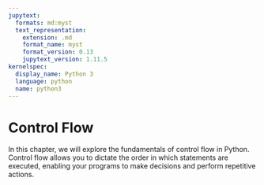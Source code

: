 ```yaml
---
jupytext:
  formats: md:myst
  text_representation:
    extension: .md
    format_name: myst
    format_version: 0.13
    jupytext_version: 1.11.5
kernelspec:
  display_name: Python 3
  language: python
  name: python3
---
```


# <i class="fa-brands fa-python"></i> Control Flow

In this chapter, we will explore the fundamentals of control flow in Python. Control flow allows you to dictate the order in which statements are executed, enabling your programs to make decisions and perform repetitive actions.
